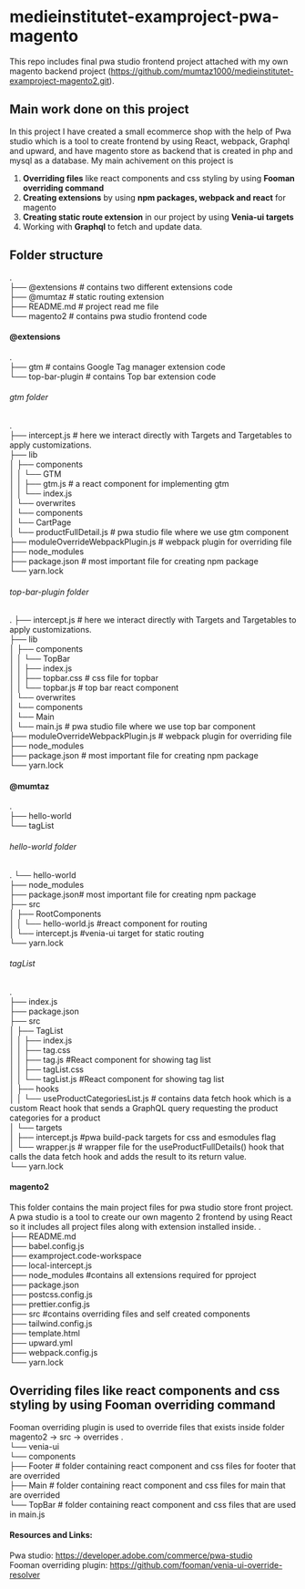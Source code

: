  # medieinstitutet-examproject-pwa-magento
This repo includes final pwa studio frontend project attached with my own magento backend project (https://github.com/mumtaz1000/medieinstitutet-examproject-magento2.git).

## Main work done on this project
In this project I have created a small ecommerce shop with the help of Pwa studio which is a tool to create frontend by using React, webpack, Graphql and upward, and have magento store as backend that is created in php and mysql as a database.
My main achivement on this project is 
<ol><li><b>Overriding files</b> like react components and css styling by using <b>Fooman overriding command</b></li>
 <li><b>Creating extensions</b> by using <b>npm packages, webpack and react</b> for magento</li>
 <li><b>Creating static route extension</b> in our project by using <b>Venia-ui targets</b></li>
 <li>Working with <b>Graphql</b> to fetch and update data.</li>
 </ol>

## Folder structure
.<br>
├── @extensions     # contains two different extensions code<br>
├── @mumtaz         # static routing extension<br> 
├── README.md       # project read me file<br>
└── magento2        # contains pwa studio frontend code<br>

#### @extensions
.<br>
├── gtm          # contains Google Tag manager extension code<br>
└── top-bar-plugin  # contains Top bar extension code<br>

###### gtm folder
.<br>
├── intercept.js # here we interact directly with Targets        and Targetables to apply customizations.<br>
├── lib<br>
│   ├── components<br>
│   │   └── GTM<br>
│   │       ├── gtm.js  # a react component for           implementing gtm<br> 
│   │       └── index.js<br> 
│   └── overwrites<br>
│       └── components<br>
│           └── CartPage<br>
│               └── productFullDetail.js # pwa studio file where we use gtm component<br>
├── moduleOverrideWebpackPlugin.js # webpack plugin for overriding file<br>
├── node_modules<br>
├── package.json # most important file for creating npm package<br>
└── yarn.lock<br>

###### top-bar-plugin folder
.
├── intercept.js # here we interact directly with Targets        and Targetables to apply customizations.<br>
├── lib<br>
│   ├── components<br>
│   │   └── TopBar<br>
│   │       ├── index.js<br>
│   │       ├── topbar.css # css file for topbar<br>
│   │       └── topbar.js  # top bar react component<br> 
│   └── overwrites<br>
│       └── components<br>
│           └── Main<br>
│               └── main.js # pwa studio file where we use top bar component<br>
├── moduleOverrideWebpackPlugin.js # webpack plugin for overriding file<br>
├── node_modules<br>
├── package.json # most important file for creating npm package<br>
└── yarn.lock<br>

#### @mumtaz
.<br>
├── hello-world<br>
└── tagList<br>

###### hello-world folder
.
└── hello-world<br>
    ├── node_modules<br>
    ├── package.json# most important file for creating npm package<br>
    ├── src<br>
    │   ├── RootComponents<br>
    │   │   └── hello-world.js #react component for routing<br>
    │   └── intercept.js #venia-ui target for static routing<br>
    └── yarn.lock<br>

###### tagList
.<br>
├── index.js<br>
├── package.json<br>
├── src<br>
│   ├── TagList<br>
│   │   ├── index.js<br>
│   │   ├── tag.css<br>
│   │   ├── tag.js #React component for showing tag list<br>
│   │   ├── tagList.css<br>
│   │   └── tagList.js #React component for showing tag list<br>
│   ├── hooks<br>
│   │   └── useProductCategoriesList.js # contains data fetch hook which is a custom React hook that sends a GraphQL query requesting the product categories for a product<br>
│   └── targets<br>
│       ├── intercept.js #pwa build-pack targets for css and esmodules flag <br>
│       └── wrapper.js # wrapper file for the useProductFullDetails() hook that calls the data fetch hook and adds the result to its return value.<br>
└── yarn.lock

#### magento2 
This folder contains the main project files for pwa studio store front project. A pwa studio is a tool to create our own magento 2 frontend by using React so it includes all project files along with extension installed inside.
.<br>
├── README.md<br>
├── babel.config.js<br>
├── examproject.code-workspace<br>
├── local-intercept.js<br> 
├── node_modules #contains all extensions required for pproject<br>
├── package.json<br> 
├── postcss.config.js<br>
├── prettier.config.js<br>
├── src #contains overriding files and self created components<br>
├── tailwind.config.js<br>
├── template.html<br>
├── upward.yml<br>
├── webpack.config.js<br>
└── yarn.lock<br>

## Overriding files like react components and css styling by using Fooman overriding command
Fooman overriding plugin is used to override files that exists inside folder magento2 -> src -> overrides
.<br>
└── venia-ui<br>
    └── components<br>
        ├── Footer # folder containing react component and css files for footer that are overrided<br>
        ├── Main # folder containing react component and css files for main that are overrided<br>
        └── TopBar # folder containing react component and css files that are used in main.js<br>

#### Resources and Links:
Pwa studio: https://developer.adobe.com/commerce/pwa-studio<br>
Fooman overriding plugin: https://github.com/fooman/venia-ui-override-resolver
  
